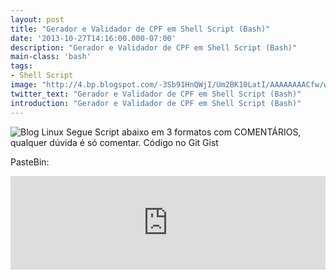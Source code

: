```yaml
---
layout: post
title: "Gerador e Validador de CPF em Shell Script (Bash)"
date: '2013-10-27T14:16:00.000-07:00'
description: "Gerador e Validador de CPF em Shell Script (Bash)"
main-class: 'bash'
tags:
- Shell Script
image: "http://4.bp.blogspot.com/-3Sb91HnQWjI/Um2BK10LatI/AAAAAAAACfw/whKAAMneIQI/s72-c/cpf-shell.jpg"
twitter_text: "Gerador e Validador de CPF em Shell Script (Bash)"
introduction: "Gerador e Validador de CPF em Shell Script (Bash)"
---
```

![Blog Linux](http://4.bp.blogspot.com/-3Sb91HnQWjI/Um2BK10LatI/AAAAAAAACfw/whKAAMneIQI/s1600/cpf-shell.jpg "Blog Linux")
Segue Script abaixo em 3 formatos com COMENTÁRIOS, qualquer dúvida é só comentar. 
Código no Git Gist 
 
PasteBin:
<iframe src="http://pastebin.com/raw/G29vQRNp" style="border:none;width:100%;"><iframe> 
CodeBlog:
#!/bin/bash
# ----------------------------------------------------------------------------
# Gerador e Validador de CPF em Shell Script (Bash)
# 
# Uso: ./cpf [cpf]
# Ex.: ./cpf 552.056.731-09 # pode utilizar assim
# ./cpf 55205673109 # pode utilizar assim
# ./cpf # gera um CPF válido
#
# Autor: Marcos da B.M. Oliveira , http://www.terminalroot.com.br/
# Desde: Dom 27 Out 2013 18:36:16 BRST
# Versão: 1
# Licença: GPL
# ----------------------------------------------------------------------------
# limpa todos os caracteres que não for número.
cpf=$(echo $1 | tr -d -c 0123456789)
##############################################################################
##############################################################################
########## -- SE FOR PRA GERAR CPF -- ########################################
##############################################################################
##############################################################################
# se não for digitado o parâmetro do cpf
if [ -z $cpf ]; then
# gera 3 sequência de 3 caracters, números randômicos.
 for i in {1..3};
  do
   a+=$(($RANDOM%9));
   b+=$(($RANDOM%9));
   c+=$(($RANDOM%9));
  done
  
  
# estabelece o valor temporário do cpf, só pra poder gerar os digitos verificadores. 
 cpf="$a$b$c"
# array pra multiplicar com o 9(do 10 ao 2)primeiros caracteres do CPF, respectivamente.
mulUm=(10 9 8 7 6 5 4 3 2)
# um loop pra multiplicar caracteres e numeros.Utilizamos nove pois são 9 casas do CPF
 for digito in {1..9}
  do
    # gera a soma dos números posteriormente multiplicados
    let DigUm+=$(($(echo $cpf | cut -c$digito) * $(echo ${mulUm[$(($digito-1))]})))
      
  done
  
# divide por 11
restUm=$(($DigUm%11))
# gera o primeiro digito subtraindo 11 menos o resto da divisão
primeiroDig=$((11-$restUm))
# caso o resto da divisão seja menor que 2
[ $restUm -lt 2 ] &amp;&amp; primeiroDig=0 
# atualizamos o valor do CPF já com um digito descoberto
cpf="$a$b$c$primeiroDig"
# agora um novo array pra multiplicar com o 10(do 11 ao 2) primeiros caracteres do CPF, respectivamente.
mulDois=(11 10 9 8 7 6 5 4 3 2)
 for digitonew in {1..10}
  do
    
    let DigDois+=$(($(echo $cpf | cut -c$digitonew) * $(echo ${mulDois[$(($digitonew-1))]})))    
  done
# também divide por 11
restDois=$(($DigDois%11)) 
# gera o segundo digito subtraindo 11 menos o resto da divisão
segundoDig=$((11-$restDois))
# caso o resto da divisão seja menor que 2
[ $restDois -lt 2 ] &amp;&amp; segundoDig=0 
# exibe o CPF gerado e formatado.
echo -e "\033[1;35mO CPF gerado é:\033[1;32m $a.$b.$c-$primeiroDig$segundoDig\033[0m"
 # FINALIZA O SCRIPT
 exit 0;
fi
##############################################################################
##############################################################################
# -- SE DIGITAR O PARÂMETRO, MAS A QUANTIDADE DE NÚMEROS SEJA MENOR QUE 11 -- 
##############################################################################
##############################################################################
# verificamos a quantidade de caracteres
qtde=$(echo $cpf | wc -c)
# como o wc aumenta mais 1, então precisamos subtrair para chegar a quantidade exata.
total=$(echo $(($qtde-1)))
# se for menos de 11 caracteres
if [ $total != 11 ]; then
 # informa o erro e mostra quantos caracteres têm.
 echo -e "\033[1;31mQuantidade de números diferente de \033[7;31m11\033[0m: Total:\033[1;35m $total\033[0m";
 
 # finaliza o script
 exit 0;
else
# se passar, continua...daqui pra frente os comentários serão o mesmo da geração do CPF, 
# mas nesse caso pra validar, pois só os dois últimos é que definem o CPF
##############################################################################
##############################################################################
########## -- SE FOR PRA VALIDAR CPF -- ########################################
##############################################################################
##############################################################################
mulUm=(10 9 8 7 6 5 4 3 2)
 for digito in {1..9}
  do
    
    let DigUm+=$(($(echo $cpf | cut -c$digito) * $(echo ${mulUm[$(($digito-1))]})))    
  done
  
mulDois=(11 10 9 8 7 6 5 4 3 2)
 for digitonew in {1..10}
  do
    
    let DigDois+=$(($(echo $cpf | cut -c$digitonew) * $(echo ${mulDois[$(($digitonew-1))]})))    
  done
restUm=$(($DigUm%11))
[ $restUm -lt 2 ] &amp;&amp; primeiroDig=0 
primeiroDig=$((11-$restUm))
restDois=$(($DigDois%11))
[ $restDois -lt 2 ] &amp;&amp; segundoDig=0 
segundoDig=$((11-$restDois))
 if [ $(echo $cpf | cut -c10) == $primeiroDig -a $(echo $cpf | cut -c11) == $segundoDig ]; then
  # se o CPF for válido.
  echo -e "\033[1;32mCPF Válido!\033[0m"
 else
  # informa quais seriam os dois últimos se o CPF estiver incorreto.
  echo -e "\033[1;31mCPF Inválido.\nOs dois Últimos números deveriam ser:\033[1;32m $primeiroDig$segundoDig\033[0m"
 fi
 
fi 
